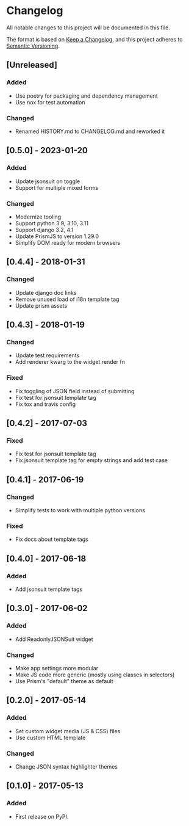 # Changelog

All notable changes to this project will be documented in this file.

The format is based on [Keep a Changelog](https://keepachangelog.com/en/1.0.0/),
and this project adheres to [Semantic Versioning](https://semver.org/spec/v2.0.0.html).

## [Unreleased]

### Added

- Use poetry for packaging and dependency management
- Use nox for test automation

### Changed

- Renamed HISTORY.md to CHANGELOG.md and reworked it

## [0.5.0] - 2023-01-20

### Added

- Update jsonsuit on toggle
- Support for multiple mixed forms

### Changed

- Modernize tooling
- Support python 3.9, 3.10, 3.11
- Support django 3.2, 4.1
- Update PrismJS to version 1.29.0
- Simplify DOM ready for modern browsers

## [0.4.4] - 2018-01-31

### Changed

- Update django doc links
- Remove unused load of i18n template tag
- Update prism assets

## [0.4.3] - 2018-01-19

### Changed

- Update test requirements
- Add renderer kwarg to the widget render fn

### Fixed

- Fix toggling of JSON field instead of submitting
- Fix test for jsonsuit template tag
- Fix tox and travis config

## [0.4.2] - 2017-07-03

### Fixed

- Fix test for jsonsuit template tag
- Fix jsonsuit template tag for empty strings and add test case

## [0.4.1] - 2017-06-19

### Changed

- Simplify tests to work with multiple python versions

### Fixed

- Fix docs about template tags

## [0.4.0] - 2017-06-18

### Added

- Add jsonsuit template tags

## [0.3.0] - 2017-06-02

### Added

- Add ReadonlyJSONSuit widget

### Changed

- Make app settings more modular
- Make JS code more generic (mostly using classes in selectors)
- Use Prism's "default" theme as default

## [0.2.0] - 2017-05-14

### Added

- Set custom widget media (JS & CSS) files
- Use custom HTML template

### Changed

- Change JSON syntax highlighter themes

## [0.1.0] - 2017-05-13

### Added

- First release on PyPI.
